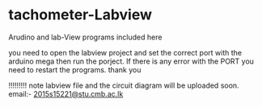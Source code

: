 # tachometer-Labview
Arudino and lab-View programs included here


you need to open the labview project and set the correct port with the arduino mega then run the porject. If there is any error 
with the PORT you need to restart the programs. thank you 


!!!!!!!!! note labview file and the circuit diagram will be uploaded soon.
email:- 2015s15221@stu.cmb.ac.lk
